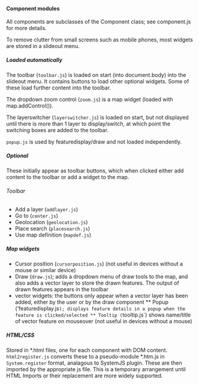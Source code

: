 #### Component modules
All components are subclasses of the Component class; see component.js for more details.

To remove clutter from small screens such as mobile phones, most widgets are stored in a slideout menu.

##### Loaded automatically
The toolbar (`toolbar.js`) is loaded on start (into document.body) into the slideout menu. It contains buttons to load other optional widgets. Some of these load further content into the toolbar.

The dropdown zoom control (`zoom.js`) is a map widget (loaded with map.addControl()).

The layerswitcher (`layerswitcher.js`) is loaded on start, but not displayed until there is more than 1 layer to display/switch, at which point the switching boxes are added to the toolbar.

`popup.js` is used by featuredisplay/draw and not loaded independently.

##### Optional
These initially appear as toolbar buttons, which when clicked either add content to the toolbar or add a widget to the map.

###### Toolbar
* Add a layer (`addlayer.js`)
* Go to (`center.js`)
* Geolocation (`geolocation.js`)
* Place search (`placesearch.js`)
* Use map definition (`mapdef.js`)

##### Map widgets
* Cursor position (`cursorposition.js`) (not useful in devices without a mouse or similar device)
* Draw (`draw.js`); adds a dropdown menu of draw tools to the map, and also adds a vector layer to store the drawn features. The output of drawn features appears in the toolbar
* vector widgets: the buttons only appear when a vector layer has been added, either by the user or by the draw component
** Popup ('featuredisplay.js`); displays feature details in a popup when the feature is clicked/selected
** Tooltip (`tooltip.js`) shows name/title of vector feature on mouseover (not useful in devices without a mouse)

##### HTML/CSS
Stored in *.html files, one for each component with DOM content. `html2register.js` converts these to a pseudo-module *.htm.js in `System.register` format, analagous to SystemJS plugin. These are then imported by the appropriate js file. This is a temporary arrangement until HTML Imports or their replacement are more widely supported.
